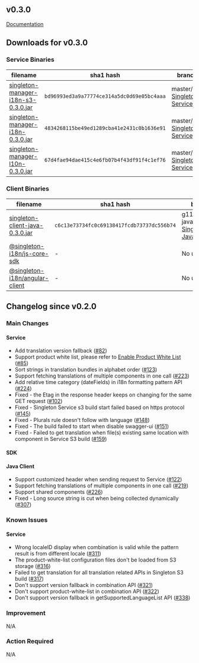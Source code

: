 v0.3.0
-------

[Documentation](https://vmware.github.io/singleton/)

## Downloads for v0.3.0

### Service Binaries

filename | sha1 hash | branch/tag
-------- | --- | ------
[singleton-manager-i18n-s3-0.3.0.jar](http://repo1.maven.org/maven2/com/vmware/singleton/singleton-manager-i18n-s3/0.3.0/singleton-manager-i18n-s3-0.3.0.jar) | `bd96993ed3a9a77774ce314a5dc0d69e05bc4aaa` | master/[v0.3.0-Singleton-Service](https://github.com/vmware/singleton/releases/tag/v0.3.0-Singleton-Service)
[singleton-manager-i18n-0.3.0.jar](http://repo1.maven.org/maven2/com/vmware/singleton/singleton-manager-i18n/0.3.0/singleton-manager-i18n-0.3.0.jar) | `4834268115be49ed1289cba41e2431c0b1636e91` | master/[v0.3.0-Singleton-Service](https://github.com/vmware/singleton/releases/tag/v0.3.0-Singleton-Service)
[singleton-manager-l10n-0.3.0.jar](http://repo1.maven.org/maven2/com/vmware/singleton/singleton-manager-l10n/0.3.0/singleton-manager-l10n-0.3.0.jar) | `67d4fae94dae415c4e6fb07b4f43df91f4c1ef76` | master/[v0.3.0-Singleton-Service](https://github.com/vmware/singleton/releases/tag/v0.3.0-Singleton-Service)

### Client Binaries
filename | sha1 hash | branch/tag
-------- | --- | ------
[singleton-client-java-0.3.0.jar](https://repo1.maven.org/maven2/com/vmware/singleton/singleton-client-java/0.3.0/singleton-client-java-0.3.0.jar) | `c6c13e73734fc0c69138417fcdb73737dc556b74` | g11n-javaclient/[v0.3.0-Singleton-Javaclient](https://github.com/vmware/singleton/releases/tag/v0.3.0-Singleton-Java-Client)
[@singleton-i18n/js-core-sdk](https://www.npmjs.com/package/@singleton-i18n/js-core-sdk) | - | No update
[@singleton-i18n/angular-client](https://www.npmjs.com/package/@singleton-i18n/angular-client) | - | No update

## Changelog since v0.2.0

### Main Changes
#### Service
- Add translation version fallback ([#82](https://github.com/vmware/singleton/issues/82))
- Support product white list, please refer to [Enable Product White List](https://vmware.github.io/singleton/docs/overview/singleton-service/configurations/enable-product-white-list) ([#85](https://github.com/vmware/singleton/issues/85))
- Sort strings in translation bundles in alphabet order ([#123](https://github.com/vmware/singleton/issues/123))
- Support fetching translations of multiple components in one call ([#223](https://github.com/vmware/singleton/issues/223))
- Add relative time category (dateFields) in i18n formatting pattern API ([#224](https://github.com/vmware/singleton/issues/224))
- Fixed - the Etag in the response header keeps on changing for the same GET request ([#102](https://github.com/vmware/singleton/issues/102))
- Fixed - Singleton Service s3 build start failed based on https protocol ([#145](https://github.com/vmware/singleton/issues/145))
- Fixed - Plurals rule doesn't follow with language ([#148](https://github.com/vmware/singleton/issues/148))
- Fixed - The build failed to start when disable swagger-ui ([#151](https://github.com/vmware/singleton/issues/151))
- Fixed - Failed to get translation when file(s) existing same location with component in Service S3 build ([#159](https://github.com/vmware/singleton/issues/159))

#### SDK
#### Java Client
- Support customized header when sending request to Service ([#122](https://github.com/vmware/singleton/issues/122))
- Support fetching translations of multiple components in one call ([#219](https://github.com/vmware/singleton/issues/219))
- Support shared components ([#226](https://github.com/vmware/singleton/issues/226))
- Fixed - Long source string is cut when being collected dynamically ([#307](https://github.com/vmware/singleton/issues/307))


### Known Issues
#### Service
- Wrong localeID display when combination is valid while the pattern result is from different locale ([#311](https://github.com/vmware/singleton/issues/311))
- The product-white-list configuration files don't be loaded from S3 storage ([#316](https://github.com/vmware/singleton/issues/316))
- Failed to get translation for all translation related APIs in Singleton S3 build ([#317](https://github.com/vmware/singleton/issues/317))
- Don't support version fallback in combination API ([#321](https://github.com/vmware/singleton/issues/321))
- Don't support product-white-list in combination API ([#322](https://github.com/vmware/singleton/issues/322))
- Don't support version fallback in getSupportedLanguageList API ([#338](https://github.com/vmware/singleton/issues/338))


### Improvement
N/A


### Action Required
N/A
